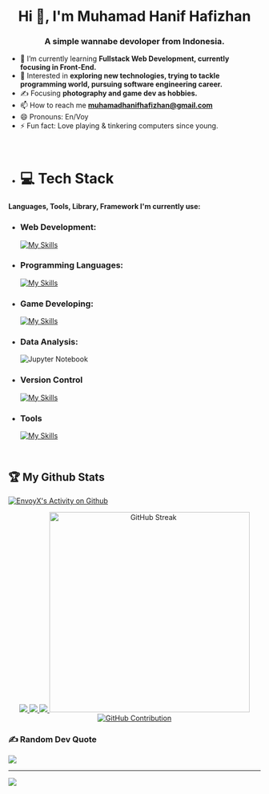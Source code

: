 <h1 align="center">Hi 👋, I'm Muhamad Hanif Hafizhan</h1>
<h3 align="center">A simple wannabe devoloper from Indonesia.</h3>

- 🌱 I’m currently learning **Fullstack Web Development, currently focusing in Front-End.** 
- 👀 Interested in **exploring new technologies, trying to tackle programming world, pursuing software engineering career.**
- ✍️ Focusing **photography and game dev as hobbies.**
- 📫 How to reach me **muhamadhanifhafizhan@gmail.com**
- 😄 Pronouns: En/Voy
- ⚡ Fun fact: Love playing & tinkering computers since young.

 <br>

- # 💻 Tech Stack

#### Languages, Tools, Library, Framework I'm currently use:

- ### Web Development:
  [![My Skills](https://skillicons.dev/icons?i=html,css,js,ts,react,nextjs,tailwind&perline=15)](https://skillicons.dev)

- ### Programming Languages:
  [![My Skills](https://skillicons.dev/icons?i=python,cpp&perline=15)](https://skillicons.dev)

- ### Game Developing:
  [![My Skills](https://skillicons.dev/icons?i=unity,godot&perline=15)](https://skillicons.dev)

- ### Data Analysis:
  ![Jupyter Notebook](https://img.shields.io/badge/Jupyter-F37626.svg?&style=for-the-badge&logo=Jupyter&logoColor=white)

- ### Version Control
  [![My Skills](https://skillicons.dev/icons?i=git,github&perline=15)](https://skillicons.dev)
  
- ### Tools
  [![My Skills](https://skillicons.dev/icons?i=postman,vscode,vite&perline=15)](https://skillicons.dev)

<br>

## 🏆 My Github Stats
[![EnvoyX's Activity on Github](https://github-readme-activity-graph.vercel.app/graph?username=EnvoyX&theme=dracula)](https://github.com/EnvoyX/github-readme-activity-graph)
<p align="center">
    <a href="https://github.com/EnvoyX/EnvoyX/">
        <img src="https://github-profile-trophy.vercel.app/?username=EnvoyX&column=-1&theme=dracula" />
    </a>
    <a href="https://github.com/EnvoyX/EnvoyX/">
        <img src="https://github-readme-stats.vercel.app/api?username=EnvoyX&show_icons=true&count_private=false&theme=dracula" />
    </a>
    <a href="https://github.com/EnvoyX/EnvoyX/">
        <img src="https://github-readme-stats.vercel.app/api/top-langs/?username=EnvoyX&show_icons=true&count_private=false&include_all_commits=true&layout=compact&langs_count=8&theme=dracula" />
    </a>
     <a href="https://github.com/EnvoyX/github-readme-streak-stats">
    <img width="400" src="https://github-readme-streak-stats-eight.vercel.app/?user=EnvoyX&theme=dracula" alt="GitHub Streak" />
  </a>
    <a href="https://github.com/EnvoyX/EnvoyX/">
         <img src="https://github-profile-summary-cards.vercel.app/api/cards/profile-details?username=EnvoyX&theme=transparent" alt="GitHub Contribution"/>
    </a>
</p>


### ✍️ Random Dev Quote
![](https://quotes-github-readme.vercel.app/api?type=horizontal&theme=dark)

---
[![](https://visitcount.itsvg.in/api?id=EnvoyX&icon=0&color=0)](https://visitcount.itsvg.in)
<!---
EnvoyX/EnvoyX is a ✨ special ✨ repository because its `README.md` (this file) appears on your GitHub profile.
You can click the Preview link to take a look at your changes.
--->
